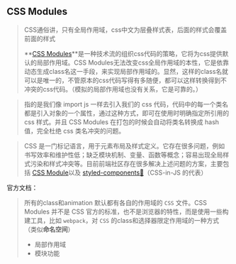 ## CSS Modules

> CSS通俗讲，只有全局作用域，css中文为层叠样式表，后面的样式会覆盖前面的样式
>
> **[CSS Modules](https://link.segmentfault.com/?enc=kpMMaL7aOhywxE07ED0Dyw%3D%3D.rV9iUdEwqhGQ2HERXooIMfI7wCA8EbGeTLBLN53o0ksYYHWGXWaeb%2F0sz%2FxOxggj)**是一种技术流的组织css代码的策略，它将为css提供默认的局部作用域。CSS Modules无法改变css全局作用域的本性，它是依靠动态生成class名这一手段，来实现局部作用域的。显然，这样的class名就可以是唯一的，不管原本的css代码写得有多随便，都可以这样转换得到不冲突的css代码。（模拟的局部作用域也没有关系，它是可靠的。）

> 指的是我们像 import js 一样去引入我们的 css 代码，代码中的每一个类名都是引入对象的一个属性，通过这种方式，即可在使用时明确指定所引用的 css 样式。并且 CSS Modules 在打包的时候会自动将类名转换成 hash 值，完全杜绝 css 类名冲突的问题。

> CSS 是一门标记语言，用于元素布局及样式定义。它存在很多问题，例如书写效率和维护性低；缺乏模块机制、变量、函数等概念；容易出现全局样式污染和样式冲突等。目前前端社区存在很多解决上述问题的方案，主要包括 [CSS Module](https://link.juejin.cn?target=https%3A%2F%2Fgithub.com%2Fcss-modules%2F)以及 [styled-components💅](https://link.juejin.cn?target=https%3A%2F%2Fstyled-components.com%2F)（CSS-in-JS 的代表）

官方文档：

> 所有的class和animation 默认都有各自的作用域的 `CSS` 文件。CSS Modules 并不是 CSS 官方的标准，也不是浏览器的特性，而是使用一些构建工具，比如 `webpack`，对 `CSS` 的class和选择器限定作用域的一种方式（类似**命名空间**）
>
> - 局部作用域
> - 模块功能



